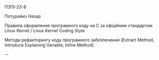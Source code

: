 ПЗПІ-23-8

Потурайко Назар

Правила оформлення програмного коду на C за офіційним стандартом Linux Kernel / Linux Kernel Coding Style

Методи рефакторингу коду програмного забезпечення (Extract Method, Introduce Explaining Variable, Inline Method)

--
